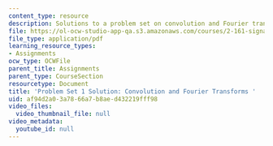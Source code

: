 ```yaml
---
content_type: resource
description: Solutions to a problem set on convolution and Fourier transforms.
file: https://ol-ocw-studio-app-qa.s3.amazonaws.com/courses/2-161-signal-processing-continuous-and-discrete-fall-2008/af94d2a03a7866a7b8aed432219fff98_ps1soln.pdf
file_type: application/pdf
learning_resource_types:
- Assignments
ocw_type: OCWFile
parent_title: Assignments
parent_type: CourseSection
resourcetype: Document
title: 'Problem Set 1 Solution: Convolution and Fourier Transforms '
uid: af94d2a0-3a78-66a7-b8ae-d432219fff98
video_files:
  video_thumbnail_file: null
video_metadata:
  youtube_id: null
---
```

